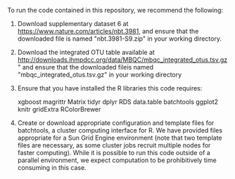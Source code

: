 To run the code contained in this repository, we recommend the following:

1. Download supplementary dataset 6 at https://www.nature.com/articles/nbt.3981, and ensure that the 
downloaded file is named "nbt.3981-S9.zip" in your working directory.

2. Download the integrated OTU table available at http://downloads.ihmpdcc.org/data/MBQC/mbqc_integrated_otus.tsv.gz" and
ensure that the downloaded fileis named "mbqc_integrated_otus.tsv.gz" in your working directory

3. Ensure that you have installed the R libraries this code requires:

	xgboost
	magrittr
	Matrix
	tidyr
	dplyr
	RDS
	data.table
	batchtools
	ggplot2
	knitr
	gridExtra
	RColorBrewer
	
4. Create or download appropriate configuration and template files for batchtools, a cluster computing interface for R. We have provided files 
appropriate for a Sun Grid Engine environment (note that two template files are necessary, as some cluster jobs recruit multiple
nodes for faster computing). While it is possible to run this code outside of a parallel environment, we expect computation to be 
prohibitively time consuming in this case.
